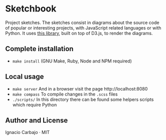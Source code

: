 # Sketchbook

Project sketches. The sketches consist in diagrams about the source code of popular or interesting projects, with JavaScript related languages or with Python. It uses [this library](https://github.com/igncp/diagrams-collections), built on top of D3.js, to render the diagrams.

## Complete installation

- `make install` (GNU Make, Ruby, Node and NPM required)

## Local usage

- `make server` And in a browser visit the page http://localhost:8080
- `make compass` To compile changes in the `.scss` files
- `./scripts/` In this directory there can be found some helpers scripts which require Python

## Author and License
Ignacio Carbajo · MIT
